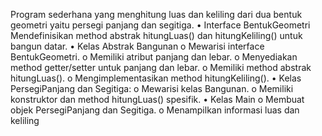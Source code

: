 Program sederhana yang menghitung luas dan keliling dari dua bentuk geometri yaitu persegi 
panjang dan segitiga.
• Interface BentukGeometri
Mendefinisikan method abstrak hitungLuas() dan hitungKeliling() untuk bangun 
datar.
• Kelas Abstrak Bangunan
o Mewarisi interface BentukGeometri.
o Memiliki atribut panjang dan lebar.
o Menyediakan method getter/setter untuk panjang dan lebar.
o Memiliki method abstrak hitungLuas().
o Mengimplementasikan method hitungKeliling().
• Kelas PersegiPanjang dan Segitiga:
o Mewarisi kelas Bangunan.
o Memiliki konstruktor dan method hitungLuas() spesifik.
• Kelas Main
o Membuat objek PersegiPanjang dan Segitiga.
o Menampilkan informasi luas dan keliling
